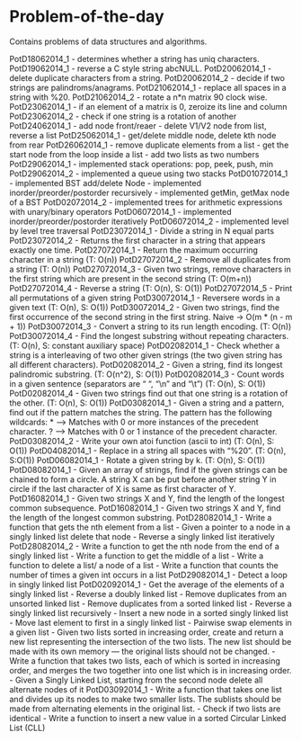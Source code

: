 Problem-of-the-day
==================

Contains problems of data structures and algorithms.


PotD18062014_1 - determines whether a string has uniq characters.
PotD19062014_1 - reverse a C style string abcNULL.
PotD20062014_1 - delete duplicate characters from a string.
PotD20062014_2 - decide if two strings are palindroms/anagrams.
PotD21062014_1 - replace all spaces in a string with %20.
PotD21062014_2 - rotate a n*n matrix 90 clock wise.
PotD23062014_1 - if an element of a matrix is 0, zeroize its line and column
PotD23062014_2 - check if one string is a rotation of another
PotD24062014_1 - add node front/reaer
               - delete V1/V2 node from list, reverse a list
PotD25062014_1 - get/delete middle node, delete kth node from rear
PotD26062014_1 - remove duplicate elements from a list
	       - get the start node from the loop inside a list
	       - add two lists as two numbers
PotD29062014_1 - implemented stack operations: pop, peek, push, min
PotD29062014_2 - implemented a queue using two stacks
PotD01072014_1 - implemented BST add/delete Node 
               - implemented inorder/preorder/postorder recursively
	       - implemented getMin, getMax node of a BST
PotD02072014_2 - implemented trees for arithmetic expressions with unary/binary	operators
PotD06072014_1 - implemented inorder/preorder/postorder iteratively
PotD06072014_2 - implemented level by level tree traversal
PotD23072014_1 - Divide a string in N equal parts
PotD23072014_2 - Returns the first character in a string that appears exactly one time.
PotD27072014_1 - Return the maximum occurring character in a string (T: O(n))
PotD27072014_2 - Remove all duplicates from a string (T: O(n))
PotD27072014_3 - Given two strings, remove characters in the first string which are present in the second string (T: O(m+n))
PotD27072014_4 - Reverse a string (T: O(n), S: O(1))
PotD27072014_5 - Print all permutations of a given string
PotD30072014_1 - Reversere words in a given text (T: O(n), S: O(1))
PotD30072014_2 - Given two strings, find the first occurrence of the second string in the first string. Naive -> O(m * (n - m + 1))
PotD30072014_3 - Convert a string to its run length encoding. (T: O(n))
PotD30072014_4 - Find the longest substring without repeating characters. (T: O(n), S: constant auxiliary space)
PotD02082014_1 - Check whether a string is a interleaving of two other given strings (the two given string has all different characters).
PotD02082014_2 - Given a string, find its longest palindromic substring. (T: O(n^2), S: O(1))
PotD02082014_3 - Count words in a given sentence (separators are “ “, “\n” and “\t”) (T: O(n), S: O(1))
PotD02082014_4 - Given two strings find out that one string is a rotation of the other. (T: O(n), S: O(1))
PotD03082014_1 - Given a string and a pattern, find out if the pattern matches the string. The pattern has the following 		 wildcards: * --> Matches with 0 or more instances of the precedent character. ? --> Matches with 0 or 1 			 instance of the precedent character.
PotD03082014_2 - Write your own atoi function (ascii to int) (T: O(n), S: O(1))
PotD04082014_1 - Replace in a string all spaces with “%20”. (T: O(n), S:O(1))
PotD06082014_1 - Rotate a given string by k. (T: O(n), S: O(1))
PotD08082014_1 - Given an array of strings, find if the given strings can be chained to form a circle. A string X can be put before another string Y in circle if the last character of X is same as first character of Y.
PotD16082014_1 - Given two strings X and Y, find the length of the longest common subsequence.
PotD16082014_1 - Given two strings X and Y, find the length of the longest common substring.
PotD28082014_1 - Write a function that gets the nth element from a list
               - Given a pointer to a node in a singly linked list delete that node
               - Reverse a singly linked list iteratively
PotD28082014_2 - Write a function to get the nth node from the end of a singly linked list
	       - Write a function to get the middle of a list
               - Write a function to delete a list/ a node of a list
               - Write a function that counts the number of times a given int occurs in a list
PotD29082014_1 - Detect a loop in singly linked list
PotD02092014_1 - Get the average of the elements of a singly linked list
	       - Reverse a doubly linked list
               - Remove duplicates from an unsorted linked list
               - Remove duplicates from a sorted linked list
               - Reverse a singly linked list recursively
               - Insert a new node in a sorted singly linked list
               - Move last element to first in a singly linked list
               - Pairwise swap elements in a given list
               - Given two lists sorted in increasing order, create and return a new list representing the intersection of the two lists. The new list should be made with its own memory — the original lists should not be changed.
               - Write a function that takes two lists, each of which is sorted in increasing order, and merges the two together into one list which is in increasing order.
               - Given a Singly Linked List, starting from the second node delete all alternate nodes of it
PotD03092014_1 - Write a function that takes one list and divides up its nodes to make two smaller lists. The sublists should be made from alternating elements in the original list.
               - Check if two lists are identical
               - Write a function to insert a new value in a sorted Circular Linked List (CLL)

